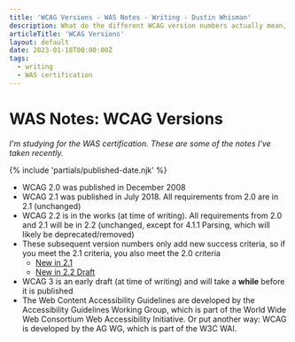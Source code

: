 ```yaml
---
title: 'WCAG Versions - WAS Notes - Writing - Dustin Whisman'
description: What do the different WCAG version numbers actually mean, and which ones apply right now?
articleTitle: 'WCAG Versions'
layout: default
date: 2023-01-18T00:00:00Z
tags:
  - writing
  - WAS certification
---
```


# WAS Notes: WCAG Versions

_I'm studying for the WAS certification. These are some of the notes I've taken recently._

{% include 'partials/published-date.njk' %}

- WCAG 2.0 was published in December 2008
- WCAG 2.1 was published in July 2018. All requirements from 2.0 are in 2.1 (unchanged)
- WCAG 2.2 is in the works (at time of writing). All requirements from 2.0 and 2.1 will be in 2.2 (unchanged, except for 4.1.1 Parsing, which will likely be deprecated/removed)
- These subsequent version numbers only add new success criteria, so if you meet the 2.1 criteria, you also meet the 2.0 criteria
  - [New in 2.1](https://www.w3.org/WAI/standards-guidelines/wcag/new-in-21/)
  - [New in 2.2 Draft](https://www.w3.org/WAI/standards-guidelines/wcag/new-in-22/)
- WCAG 3 is an early draft (at time of writing) and will take a **while** before it is published
- The Web Content Accessibility Guidelines are developed by the Accessibility Guidelines Working Group, which is part of the World Wide Web Consortium Web Accessibility Initiative. Or put another way: WCAG is developed by the AG WG, which is part of the W3C WAI.
